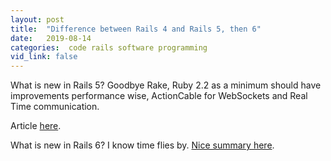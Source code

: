 ```yaml
---
layout: post
title:  "Difference between Rails 4 and Rails 5, then 6"
date:   2019-08-14
categories:  code rails software programming
vid_link: false
---
```


What is new in Rails 5?  Goodbye Rake, Ruby 2.2 as a minimum should have improvements performance wise, ActionCable for WebSockets and Real Time communication.

Article [here].

What is new in Rails 6?   I know time flies by.   [Nice summary here].  

[here]: //kipalog.com/posts/Difference-between-Rails-4-and-Rails-5
[Nice summary here]: //bogdanvlviv.com/posts/ruby/rails/what-is-new-in-rails-6_0.html